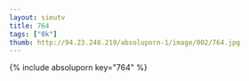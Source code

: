 ```yaml
--- 
layout: sieutv
title: 764
tags: ["0k"]
thumb: http://94.23.248.219/absoluporn-1/image/002/764.jpg
---
```

{% include absoluporn key="764" %} 
